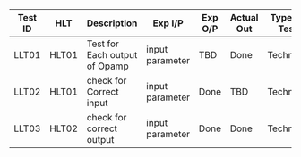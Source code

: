 | **Test ID** | **HLT** | **Description**                                              | **Exp I/P** | **Exp O/P** | **Actual Out** |**Type Of Test**  |    
|-------------|-----|--------------------------------------------------------------|------------|-------------|----------------|------------------|
| LLT01  | HLT01 | Test for Each output of Opamp | input parameter| TBD | Done | Technical |
| LLT02  | HLT01 |  check for Correct input |input parameter  | Done | TBD | Technical |
| LLT03  | HLT02 | check for correct output | input parameter| Done | Done | Technical |

